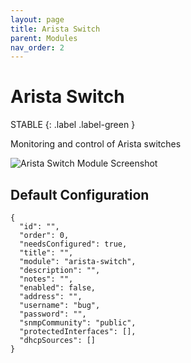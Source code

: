 ```yaml
---
layout: page
title: Arista Switch
parent: Modules
nav_order: 2
---
```


# Arista Switch

STABLE
{: .label .label-green }

Monitoring and control of Arista switches

![Arista Switch Module Screenshot](/bug/assets/images/screenshots/module-arista-switch.png)

## Default Configuration

```
{
  "id": "",
  "order": 0,
  "needsConfigured": true,
  "title": "",
  "module": "arista-switch",
  "description": "",
  "notes": "",
  "enabled": false,
  "address": "",
  "username": "bug",
  "password": "",
  "snmpCommunity": "public",
  "protectedInterfaces": [],
  "dhcpSources": []
}
```
